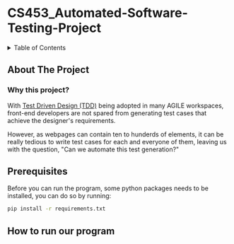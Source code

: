 # CS453_Automated-Software-Testing-Project

<details>
  <summary>Table of Contents</summary>
  <ol>
    <li><a href="#about-the-project">About The Project</a></li>
  </ol>
</details>

<!-- ABOUT THE PROJECT -->
## About The Project
### Why this project?
With [Test Driven Design (TDD)](https://en.wikipedia.org/wiki/Test-driven_development) being adopted in many AGILE workspaces, front-end developers are not spared from generating test cases that achieve the designer's requirements.

However, as webpages can contain ten to hunderds of elements, it can be really tedious to write test cases for each and everyone of them, leaving us with the question, "Can we automate this test generation?"

<!-- Prerequisite -->
## Prerequisites
Before you can run the program, some python packages needs to be installed, you can do so by running:
  ```sh
  pip install -r requirements.txt
  ```

<!-- How to run our program -->
## How to run our program
